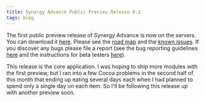 ```yaml
---
title: Synergy Advance Public Preview Release 0.1
tags: blog
---
```


The first public preview release of Synergy Advance is now on the servers. You can download it [here](http://www.wincent.com/a/products/synergy-advance/download/). Please see the [road map](http://www.wincent.com/a/products/synergy-advance/road-map/) and the [known issues](http://www.wincent.com/a/products/synergy-advance/known-issues/). If you discover any bugs please file a report (see the bug reporting guidelines [here](http://www.wincent.com/a/knowledge-base/archives/2004/11/how_to_file_a_g.php) and the instructions for beta testers [here](http://www.wincent.com/a/knowledge-base/archives/2005/04/information_for.php)).

This release is the core application. I was hoping to ship more modules with the first preview, but I ran into a few Cocoa problems in the second half of this month that ending up eating several days each when I had planned to spend only a single day on each item. So I'll be following this release up with another preview soon.
